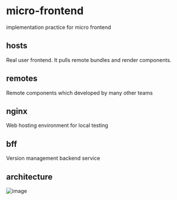 # micro-frontend

implementation practice for micro frontend

## hosts
Real user frontend.
It pulls remote bundles and render components.

## remotes
Remote components which developed by many other teams

## nginx
Web hosting environment for local testing

## bff
Version management backend service

## architecture

![image](https://github.com/siner308/micro-frontend/assets/34048253/2f9cf417-184e-4db8-a6db-189ad1828fea)
